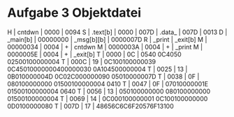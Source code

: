 # Aufgabe 3 Objektdatei

H | cntdwn | 0000 | 0094
S | .text[b] | 0000 | 007D | .data_ | 007D | 0013
D | _main[b] | 00000000 | _msg[b][b] | 0000007D
R | _print | _exit[b]
M | 00000034 | 0004 | + | cntdwn
M | 0000003A | 0004 | + | _print
M | 0000005E | 0004 | + | _exit[b]
T | 0000 | 0C | 0540	0C4050	02500100000004
T | 000C | 19 | 0C100100000039	0C45010000000400000030	0A104500000004
T | 0025 | 13 | 0B010000004D	0C02C000000090	05010000007D
T | 0038 | 0F | 080100000000	01500100000004	0410
T | 0047 | 0F | 07010000001E	01500100000004	0640
T | 0056 | 13 | 050100000000	080100000000	01500100000004
T | 0069 | 14 | 0C000100000001	0C100100000000	0D0100000080
T | 007D | 17 | 48656C6C6F20576F13100
